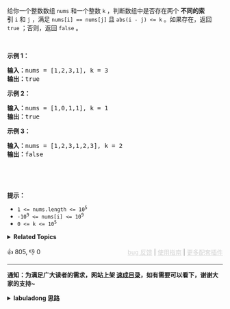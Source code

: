 <p>给你一个整数数组&nbsp;<code>nums</code> 和一个整数&nbsp;<code>k</code> ，判断数组中是否存在两个 <strong>不同的索引</strong><em>&nbsp;</em><code>i</code>&nbsp;和<em>&nbsp;</em><code>j</code> ，满足 <code>nums[i] == nums[j]</code> 且 <code>abs(i - j) &lt;= k</code> 。如果存在，返回 <code>true</code> ；否则，返回 <code>false</code> 。</p>

<p>&nbsp;</p>

<p><strong>示例&nbsp;1：</strong></p>

<pre>
<strong>输入：</strong>nums = [1,2,3,1], k<em> </em>= 3
<strong>输出：</strong>true</pre>

<p><strong>示例 2：</strong></p>

<pre>
<strong>输入：</strong>nums = [1,0,1,1], k<em> </em>=<em> </em>1
<strong>输出：</strong>true</pre>

<p><strong>示例 3：</strong></p>

<pre>
<strong>输入：</strong>nums = [1,2,3,1,2,3], k<em> </em>=<em> </em>2
<strong>输出：</strong>false</pre>

<p>&nbsp;</p>

<p>&nbsp;</p>

<p><strong>提示：</strong></p>

<ul> 
 <li><code>1 &lt;= nums.length &lt;= 10<sup>5</sup></code></li> 
 <li><code>-10<sup>9</sup> &lt;= nums[i] &lt;= 10<sup>9</sup></code></li> 
 <li><code>0 &lt;= k &lt;= 10<sup>5</sup></code></li> 
</ul>

<details><summary><strong>Related Topics</strong></summary>数组 | 哈希表 | 滑动窗口</details><br>

<div>👍 805, 👎 0<span style='float: right;'><span style='color: gray;'><a href='https://github.com/labuladong/fucking-algorithm/issues' target='_blank' style='color: lightgray;text-decoration: underline;'>bug 反馈</a> | <a href='https://labuladong.online/algo/fname.html?fname=jb插件简介' target='_blank' style='color: lightgray;text-decoration: underline;'>使用指南</a> | <a href='https://labuladong.online/algo/' target='_blank' style='color: lightgray;text-decoration: underline;'>更多配套插件</a></span></span></div>

<div id="labuladong"><hr>

**通知：为满足广大读者的需求，网站上架 [速成目录](https://labuladong.online/algo/intro/quick-learning-plan/)，如有需要可以看下，谢谢大家的支持~**

<details><summary><strong>labuladong 思路</strong></summary>


<div id="labuladong_solution_zh">

## 基本思路

这题考察滑动窗口技巧，你维护一个大小为 `k` 的滑动窗口滑过整个数组，滑动的过程中计算窗口中是否存在重复元素。

前文 [滑动窗口框架](https://labuladong.online/algo/essential-technique/sliding-window-framework/) 说过，使用滑动窗口算法需要搞清楚以下几个问题：

1、什么时候应该扩大窗口？

2、什么时候应该缩小窗口？

3、什么时候得到一个合法的答案？

本题很简单直接，以上三个问题的答案是：

1、当窗口大小小于 `k` 时，扩大窗口。

2、当窗口大小大于 `k` 时，缩小窗口。

3、当窗口大小等于 `k` 且发现窗口中存在重复元素时，返回 true。

直接看代码吧。

**详细题解**：
  - [【练习】滑动窗口算法经典习题](https://labuladong.online/algo/problem-set/sliding-window/)

</div>





<div id="solution">

## 解法代码



<div class="tab-panel"><div class="tab-nav">
<button data-tab-item="cpp" class="tab-nav-button btn " data-tab-group="default" onclick="switchTab(this)">cpp🤖</button>

<button data-tab-item="python" class="tab-nav-button btn " data-tab-group="default" onclick="switchTab(this)">python🤖</button>

<button data-tab-item="java" class="tab-nav-button btn active" data-tab-group="default" onclick="switchTab(this)">java🟢</button>

<button data-tab-item="go" class="tab-nav-button btn " data-tab-group="default" onclick="switchTab(this)">go🤖</button>

<button data-tab-item="javascript" class="tab-nav-button btn " data-tab-group="default" onclick="switchTab(this)">javascript🤖</button>
</div><div class="tab-content">
<div data-tab-item="cpp" class="tab-item " data-tab-group="default"><div class="highlight">

```cpp
// 注意：cpp 代码由 chatGPT🤖 根据我的 java 代码翻译。
// 本代码的正确性已通过力扣验证，如有疑问，可以对照 java 代码查看。

#include <vector>
#include <unordered_set>
using namespace std;

class Solution {
public:
    bool containsNearbyDuplicate(vector<int>& nums, int k) {
        int left = 0, right = 0;
        unordered_set<int> window;
        // 滑动窗口算法框架，维护一个大小为 k 的窗口
        while (right < nums.size()) {
            // 扩大窗口
            if (window.find(nums[right]) != window.end()) {
                return true;
            }
            window.insert(nums[right]);
            right++;

            if (right - left > k) {
                // 当窗口的大小大于 k 时，缩小窗口
                window.erase(nums[left]);
                left++;
            }
        }
        return false;
    }
};
```

</div></div>

<div data-tab-item="python" class="tab-item " data-tab-group="default"><div class="highlight">

```python
# 注意：python 代码由 chatGPT🤖 根据我的 java 代码翻译。
# 本代码的正确性已通过力扣验证，如有疑问，可以对照 java 代码查看。

class Solution:
    def containsNearbyDuplicate(self, nums: List[int], k: int) -> bool:
        left = 0
        right = 0
        window = set()
        # 滑动窗口算法框架，维护一个大小为 k 的窗口
        while right < len(nums):
            # 扩大窗口
            if nums[right] in window:
                return True
            window.add(nums[right])
            right += 1

            if right - left > k:
                # 当窗口的大小大于 k 时，缩小窗口
                window.remove(nums[left])
                left += 1

        return False
```

</div></div>

<div data-tab-item="java" class="tab-item active" data-tab-group="default"><div class="highlight">

```java
class Solution {
    public boolean containsNearbyDuplicate(int[] nums, int k) {
        int left = 0, right = 0;
        HashSet<Integer> window = new HashSet<>();
        // 滑动窗口算法框架，维护一个大小为 k 的窗口
        while (right < nums.length) {
            // 扩大窗口
            if (window.contains(nums[right])) {
                return true;
            }
            window.add(nums[right]);
            right++;

            if (right - left > k) {
                // 当窗口的大小大于 k 时，缩小窗口
                window.remove(nums[left]);
                left++;
            }
        }
        return false;
    }
}
```

</div></div>

<div data-tab-item="go" class="tab-item " data-tab-group="default"><div class="highlight">

```go
// 注意：go 代码由 chatGPT🤖 根据我的 java 代码翻译。
// 本代码的正确性已通过力扣验证，如有疑问，可以对照 java 代码查看。

func containsNearbyDuplicate(nums []int, k int) bool {
    left, right := 0, 0
    window := make(map[int]bool)
    // 滑动窗口算法框架，维护一个大小为 k 的窗口
    for right < len(nums) {
        // 扩大窗口
        if window[nums[right]] {
            return true
        }
        window[nums[right]] = true
        right++

        if right-left > k {
            // 当窗口的大小大于 k 时，缩小窗口
            delete(window, nums[left])
            left++
        }
    }
    return false
}
```

</div></div>

<div data-tab-item="javascript" class="tab-item " data-tab-group="default"><div class="highlight">

```javascript
// 注意：javascript 代码由 chatGPT🤖 根据我的 java 代码翻译。
// 本代码的正确性已通过力扣验证，如有疑问，可以对照 java 代码查看。

var containsNearbyDuplicate = function(nums, k) {
    let left = 0, right = 0;
    const window = new Set();
    // 滑动窗口算法框架，维护一个大小为 k 的窗口
    while (right < nums.length) {
        // 扩大窗口
        if (window.has(nums[right])) {
            return true;
        }
        window.add(nums[right]);
        right++;

        if (right - left > k) {
            // 当窗口的大小大于 k 时，缩小窗口
            window.delete(nums[left]);
            left++;
        }
    }
    return false;
};
```

</div></div>
</div></div>

<hr /><details open hint-container details><summary style="font-size: medium"><strong>🥳🥳 算法可视化 🥳🥳</strong></summary><div id="data_contains-duplicate-ii"  category="leetcode" ></div><div class="resizable aspect-ratio-container" style="height: 100%;">
<div id="iframe_contains-duplicate-ii"></div></div>
</details><hr /><br />

</div>
</details>
</div>



